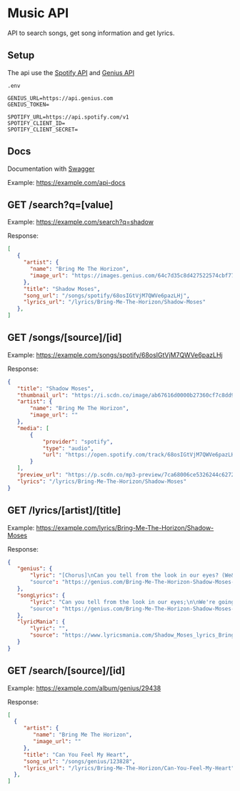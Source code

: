 # Music API
API to search songs, get song information and get lyrics.

## Setup
The api use the [Spotify API](https://www.spotify.com/) and [Genius API](https://genius.com/)

`.env`
```
GENIUS_URL=https://api.genius.com
GENIUS_TOKEN=

SPOTIFY_URL=https://api.spotify.com/v1
SPOTIFY_CLIENT_ID=
SPOTIFY_CLIENT_SECRET=
```

## Docs
Documentation with [Swagger](https://swagger.io/)

Example: https://example.com/api-docs

## GET /search?q=[value]

Example: https://example.com/search?q=shadow

Response:
 ```json
 [
    {
      "artist": {
        "name": "Bring Me The Horizon",
        "image_url": "https://images.genius.com/64c7d35c8d427522574cbf7773084ee3.1000x1000x1.jpg"
      },
      "title": "Shadow Moses",
      "song_url": "/songs/spotify/68osIGtVjM7QWVe6pazLHj",
      "lyrics_url": "/lyrics/Bring-Me-The-Horizon/Shadow-Moses"
    },
 ]
 ```
 
 ## GET /songs/[source]/[id]
 
 Example: https://example.com/songs/spotify/68osIGtVjM7QWVe6pazLHj
 
 Response:
 ```json
 {
    "title": "Shadow Moses",
    "thumbnail_url": "https://i.scdn.co/image/ab67616d0000b27360cf7c8dd93815ccd6cb4830",
    "artist": {
        "name": "Bring Me The Horizon",
        "image_url": ""
    },
    "media": [
        {
            "provider": "spotify",
            "type": "audio",
            "url": "https://open.spotify.com/track/68osIGtVjM7QWVe6pazLHj"
        }
    ],
    "preview_url": "https://p.scdn.co/mp3-preview/7ca68006ce5326244c627241d39e8469508ae4c5?cid=e71927db796d4b57a7387aba0ef786a8",
    "lyrics": "/lyrics/Bring-Me-The-Horizon/Shadow-Moses"
}
 ```
 
 ## GET /lyrics/[artist]/[title]
 
 Example: https://example.com/lyrics/Bring-Me-The-Horizon/Shadow-Moses
 
 Response:
 
 ```json
 {
    "genius": {
        "lyric": "[Chorus]\nCan you tell from the look in our eyes? (We&#x27;re going nowhere)We live our lives like we&#x27;re ready to die ..."
        "source": "https://genius.com/Bring-Me-The-Horizon-Shadow-Moses-lyrics"
    },
    "songLyrics": {
        "lyric": "Can you tell from the look in our eyes;\n\nWe're going nowhere.\n\nWe live our lives like we're ready to die ...";
        "source": "https://genius.com/Bring-Me-The-Horizon-Shadow-Moses-lyrics"
    },
    "lyricMania": {
        "lyric": "",
        "source": "https://www.lyricsmania.com/Shadow_Moses_lyrics_Bring_Me-The-Horizon.html"
    }
}
 ```

## GET /search/[source]/[id]

Example: https://example.com/album/genius/29438

Response:
 ```json
 [
   {
      "artist": {
         "name": "Bring Me The Horizon",
         "image_url": ""
      },
      "title": "Can You Feel My Heart",
      "song_url": "/songs/genius/123828",
      "lyrics_url": "/lyrics/Bring-Me-The-Horizon/Can-You-Feel-My-Heart"
   },
 ]
 ```
